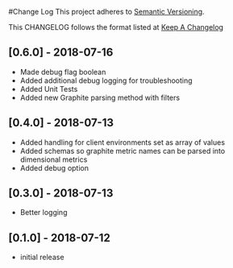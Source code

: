 #Change Log
This project adheres to [Semantic Versioning](http://semver.org/).

This CHANGELOG follows the format listed at [Keep A Changelog](http://keepachangelog.com/)

## [0.6.0] - 2018-07-16
- Made debug flag boolean
- Added additional debug logging for troubleshooting
- Added Unit Tests
- Added new Graphite parsing method with filters

## [0.4.0] - 2018-07-13
- Added handling for client environments set as array of values
- Added schemas so graphite metric names can be parsed into dimensional metrics
- Added debug option

## [0.3.0] - 2018-07-13
- Better logging

## [0.1.0] - 2018-07-12
- initial release
